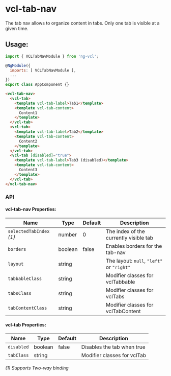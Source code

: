# vcl-tab-nav
The tab nav allows to organize content in tabs.
Only one tab is visible at a given time.

## Usage:

```js
import { VCLTabNavModule } from 'ng-vcl';

@NgModule({
  imports: [ VCLTabNavModule ],
  ...
})
export class AppComponent {}
```

```html
<vcl-tab-nav>
  <vcl-tab>
    <template vcl-tab-label>Tab1</template>
    <template vcl-tab-content>
      Content1
    </template>
  </vcl-tab>
  <vcl-tab>
    <template vcl-tab-label>Tab2</template>
    <template vcl-tab-content>
      Content2
    </template>
  </vcl-tab>
  <vcl-tab [disabled]="true">
    <template vcl-tab-label>Tab3 (disabled)</template>
    <template vcl-tab-content>
      Content3
    </template>
  </vcl-tab>
</vcl-tab-nav>
```

### API 

#### vcl-tab-nav Properties:

| Name                     | Type        | Default  | Description
| ------------             | ----------- | -------- |--------------
| `selectedTabIndex` *(1)* | number      |        0 | The index of the currently visible tab
| `borders`                | boolean     |    false | Enables borders for the tab-nav
| `layout`                 | string      |          | The layout: `null`, `"left"` or `"right"`
| `tabbableClass`          | string      |          | Modifier classes for vclTabbable
| `tabsClass`              | string      |          | Modifier classes for vclTabs
| `tabContentClass`        | string      |          | Modifier classes for vclTabContent

#### vcl-tab Properties:

| Name                     | Type        | Default  | Description
| ------------             | ----------- | -------- |--------------
| `disabled`               | boolean     |   false  | Disables the tab when true   
| `tabClass`               | string      |          | Modifier classes for vclTab   

*(1) Supports Two-way binding*
